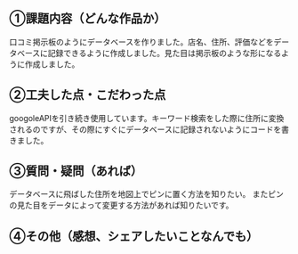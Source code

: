 ## ①課題内容（どんな作品か）
口コミ掲示板のようにデータベースを作りました。店名、住所、評価などをデータベースに記録できるように作成しました。見た目は掲示板のような形になるように作成しました。

## ②工夫した点・こだわった点
googoleAPIを引き続き使用しています。キーワード検索をした際に住所に変換されるのですが、その際にすぐにデータベースに記録されないようにコードを書きました。


## ③質問・疑問（あれば）
データベースに飛ばした住所を地図上でピンに置く方法を知りたい。
またピンの見た目をデータによって変更する方法があれば知りたいです。



## ④その他（感想、シェアしたいことなんでも）
